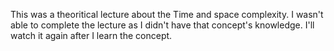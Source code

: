 This was a theoritical lecture about the Time and space complexity. I wasn't able to complete the lecture as I didn't have that concept's knowledge. I'll watch it again after I learn the concept.
